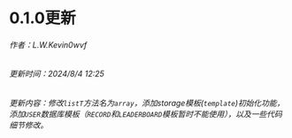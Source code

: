 # 0.1.0更新
###### 作者：L.W.Kevin0wvf
###### 更新时间：2024/8/4 12:25
###### 更新内容：修改`listT`方法名为`array`，添加storage模板(`template`)初始化功能，添加`USER`数据库模板（`RECORD`和`LEADERBOARD`模板暂时不能使用），以及一些代码细节修改。
